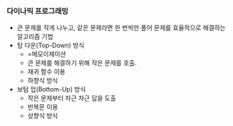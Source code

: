 ### 다이나믹 프로그래밍

- 큰 문제를 작게 나누고, 같은 문제라면 한 번씩만 풀어 문제를 효율적으로 해결하는 알고리즘 기법
- 탑 다운(Top-Down) 방식
    - =메모이제이션
    - 큰 문제를 해결하기 위해 작은 문제를 호출.
    - 재귀 함수 이용
    - 하향식 방식
- 보텀 업(Bottom-Up) 방식
    - 작은 문제부터 차근 차근 답을 도출
    - 반복문 이용
    - 상향식 방식
